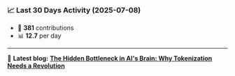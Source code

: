 <!--START_STATS-->
### 📈 Last 30 Days Activity (2025-07-08)  
- 🧮 **381** contributions  
- 📊 **12.7** per day
---
📝 **Latest blog:** [**The Hidden Bottleneck in AI's Brain: Why Tokenization Needs a Revolution**](https://andriak.com/blog/tokenization-revolution)
<!--END_STATS-->
